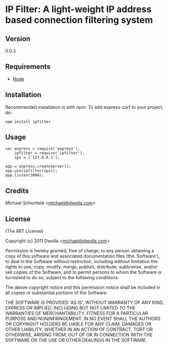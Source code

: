 IP Filter: A light-weight IP address based connection filtering system
=================================================================================

## Version
0.0.3

## Requirements
- [Node](http://github.com/ry/node)

## Installation

Recommended installation is with npm. To add express-csrf to your project, do:

    npm install ipfilter

## Usage

    var express = require('express'),
        ipfilter = require('ipfilter'),
        ips = ['127.0.0.1'];

    app = express.createServer();
    app.use(ipfilter(ips));
    app.listen(3000);

## Credits

Michael Schonfeld &lt;michael@dwolla.com&gt;

## License 

(The MIT License)

Copyright (c) 2011 Dwolla &lt;michael@dwolla.com&gt;

Permission is hereby granted, free of charge, to any person obtaining
a copy of this software and associated documentation files (the
'Software'), to deal in the Software without restriction, including
without limitation the rights to use, copy, modify, merge, publish,
distribute, sublicense, and/or sell copies of the Software, and to
permit persons to whom the Software is furnished to do so, subject to
the following conditions:

The above copyright notice and this permission notice shall be
included in all copies or substantial portions of the Software.

THE SOFTWARE IS PROVIDED 'AS IS', WITHOUT WARRANTY OF ANY KIND,
EXPRESS OR IMPLIED, INCLUDING BUT NOT LIMITED TO THE WARRANTIES OF
MERCHANTABILITY, FITNESS FOR A PARTICULAR PURPOSE AND NONINFRINGEMENT.
IN NO EVENT SHALL THE AUTHORS OR COPYRIGHT HOLDERS BE LIABLE FOR ANY
CLAIM, DAMAGES OR OTHER LIABILITY, WHETHER IN AN ACTION OF CONTRACT,
TORT OR OTHERWISE, ARISING FROM, OUT OF OR IN CONNECTION WITH THE
SOFTWARE OR THE USE OR OTHER DEALINGS IN THE SOFTWARE.